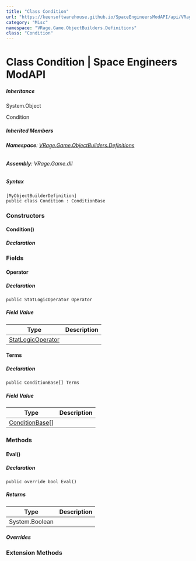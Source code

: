 ```yaml
---
title: "Class Condition"
url: "https://keensoftwarehouse.github.io/SpaceEngineersModAPI/api/VRage.Game.ObjectBuilders.Definitions.Condition.html"
category: "Misc"
namespace: "VRage.Game.ObjectBuilders.Definitions"
class: "Condition"
---
```


# Class Condition | Space Engineers ModAPI

##### Inheritance

System.Object

Condition

##### Inherited Members

###### **Namespace**: [VRage.Game.ObjectBuilders.Definitions](https://keensoftwarehouse.github.io/SpaceEngineersModAPI/api/VRage.Game.ObjectBuilders.Definitions.html)

###### **Assembly**: VRage.Game.dll

##### Syntax

```
[MyObjectBuilderDefinition]
public class Condition : ConditionBase
```

### Constructors

#### Condition()

##### Declaration

### Fields

#### Operator

##### Declaration

```
public StatLogicOperator Operator
```

##### Field Value

| Type | Description |
| --- | --- |
| [StatLogicOperator](https://keensoftwarehouse.github.io/SpaceEngineersModAPI/api/VRage.Game.ObjectBuilders.Definitions.StatLogicOperator.html) |     |

#### Terms

##### Declaration

```
public ConditionBase[] Terms
```

##### Field Value

| Type | Description |
| --- | --- |
| [ConditionBase](https://keensoftwarehouse.github.io/SpaceEngineersModAPI/api/VRage.Game.ObjectBuilders.Definitions.ConditionBase.html)\[\] |     |

### Methods

#### Eval()

##### Declaration

```
public override bool Eval()
```

##### Returns

| Type | Description |
| --- | --- |
| System.Boolean |     |

##### Overrides

### Extension Methods